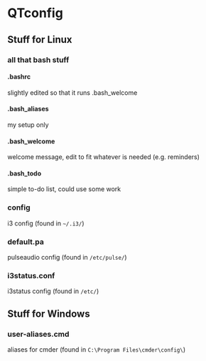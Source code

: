 # QTconfig

## Stuff for Linux
### all that bash stuff
#### .bashrc
slightly edited so that it runs .bash_welcome
#### .bash_aliases
my setup only
#### .bash_welcome
welcome message, edit to fit whatever is needed (e.g. reminders)
#### .bash_todo
simple to-do list, could use some work
### config
i3 config (found in ```~/.i3/```)
### default.pa
pulseaudio config (found in ```/etc/pulse/```)
### i3status.conf
i3status config (found in ```/etc/```)

## Stuff for Windows
### user-aliases.cmd
aliases for cmder (found in ```C:\Program Files\cmder\config\```)
